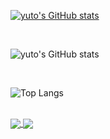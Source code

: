 [![yuto's GitHub stats](https://github-readme-stats.vercel.app/api?username=Yuto02D2-E2&count_private=true&show_icons=true)](https://github.com/anuraghazra/github-readme-stats)

<br>

![yuto's GitHub stats](https://github-readme-stats.vercel.app/api?username=Yuto02D2-E2&count_private=true&show_icons=true)

<br>

![Top Langs](https://github-readme-stats.vercel.app/api/top-langs/?username=Yuto02D2-E2)

<br>

<a href="https://github.com/anuraghazra/github-readme-stats">
  <img align="center" src="https://github-readme-stats.vercel.app/api?username=Yuto02D2-E2&count_private=true&show_icons=true" />
</a>
<a href="https://github.com/anuraghazra/github-readme-stats">
  <img align="center" src="https://github-readme-stats.vercel.app/api/top-langs/?username=Yuto02D2-E2" />
</a>





<!-- The default template below -->

<!--
### Hi there 👋

**Yuto02D2-E2/Yuto02D2-E2** is a ✨ _special_ ✨ repository because its `README.md` (this file) appears on your GitHub profile.

Here are some ideas to get you started:

- 🔭 I’m currently working on ...
- 🌱 I’m currently learning ...
- 👯 I’m looking to collaborate on ...
- 🤔 I’m looking for help with ...
- 💬 Ask me about ...
- 📫 How to reach me: ...
- 😄 Pronouns: ...
- ⚡ Fun fact: ...
-->
